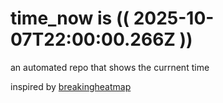 # time_now is (( 2025-10-07T22:00:00.266Z ))

an automated repo that shows the currnent time

inspired by [breakingheatmap](https://github.com/breakingheatmap/breakingheatmap)